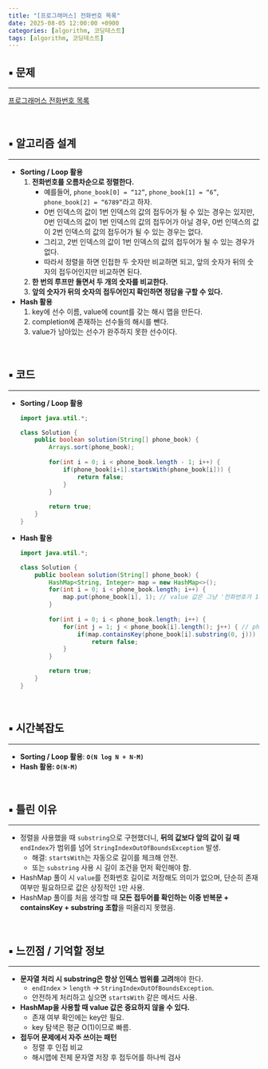 ```yaml
---
title: "[프로그래머스] 전화번호 목록"
date: 2025-08-05 12:00:00 +0900
categories: [algorithm, 코딩테스트]
tags: [algorithm, 코딩테스트]
---
```


## ▪︎  문제

---

[프로그래머스 전화번호 목록](https://school.programmers.co.kr/learn/courses/30/lessons/42577)

<br>

## ▪︎  알고리즘 설계

---

- **Sorting / Loop 활용**
    1. **전화번호를 오름차순으로 정렬한다.**
        - 예를들어, `phone_book[0] = “12”`, `phone_book[1] = “6”`, `phone_book[2] = “6789”`라고 하자.
        - 0번 인덱스의 값이 1번 인덱스의 값의 접두어가 될 수 있는 경우는 있지만, 0번 인덱스의 값이 1번 인덱스의 값의 접두어가 아닐 경우, 0번 인덱스의 값이 2번 인덱스의 값의 접두어가 될 수 있는 경우는 없다.
        - 그리고, 2번 인덱스의 값이 1번 인덱스의 값의 접두어가 될 수 있는 경우가 없다.
        - 따라서 정렬을 하면 인접한 두 숫자만 비교하면 되고, 앞의 숫자가 뒤의 숫자의 접두어인지만 비교하면 된다.
    2. **한 번의 루프만 돌면서 두 개의 숫자를 비교한다.**
    3. **앞의 숫자가 뒤의 숫자의 접두어인지 확인하면 정답을 구할 수 있다.**
- **Hash 활용**
    1. key에 선수 이름, value에 count를 갖는 해시 맵을 만든다.
    2. completion에 존재하는 선수들의 해시를 뺀다.
    3. value가 남아있는 선수가 완주하지 못한 선수이다.

<br>

## ▪︎  코드

---

- **Sorting / Loop 활용**
    
    ```java
    import java.util.*;
    
    class Solution {
        public boolean solution(String[] phone_book) {
            Arrays.sort(phone_book);
            
            for(int i = 0; i < phone_book.length - 1; i++) {
                if(phone_book[i+1].startsWith(phone_book[i])) {
                    return false;
                }
            }
            
            return true;
        }
    }
    ```
    
- **Hash 활용**
    
    ```java
    import java.util.*;
    
    class Solution {
        public boolean solution(String[] phone_book) {
            HashMap<String, Integer> map = new HashMap<>();
            for(int i = 0; i < phone_book.length; i++) {
                map.put(phone_book[i], 1); // value 값은 그냥 '전화번호가 1개 존재'라는 의미
            }
            
            for(int i = 0; i < phone_book.length; i++) {
                for(int j = 1; j < phone_book[i].length(); j++) { // phone_book[i]의 길이보다 1번 작게 검토 (같은 전화번호는 없기 때문에!)
                    if(map.containsKey(phone_book[i].substring(0, j)))
                        return false;
                }
            }
    
            return true;
        }
    }
    ```
    
<br>

## ▪︎  시간복잡도

---

- **Sorting / Loop 활용**: **`O(N log N + N·M)`**
- **Hash 활용: `O(N·M)`**

<br>

## ▪︎  틀린 이유

---

- 정렬을 사용했을 때 `substring`으로 구현했더니, **뒤의 값보다 앞의 값이 길 때** `endIndex`가 범위를 넘어 `StringIndexOutOfBoundsException` 발생.
    - 해결: `startsWith`는 자동으로 길이를 체크해 안전.
    - 또는 `substring` 사용 시 길이 조건을 먼저 확인해야 함.
- HashMap 풀이 시 `value`를 전화번호 길이로 저장해도 의미가 없으며, 단순히 존재 여부만 필요하므로 값은 상징적인 `1`만 사용.
- HashMap 풀이를 처음 생각할 때 **모든 접두어를 확인하는 이중 반복문 + containsKey + substring 조합**을 떠올리지 못했음.

<br>

## ▪︎  느낀점 / 기억할 정보

---

- **문자열 처리 시 substring은 항상 인덱스 범위를 고려**해야 한다.
    - `endIndex` > `length` → `StringIndexOutOfBoundsException`.
    - 안전하게 처리하고 싶으면 `startsWith` 같은 메서드 사용.
- **HashMap을 사용할 때 value 값은 중요하지 않을 수 있다.**
    - 존재 여부 확인에는 key만 필요.
    - key 탐색은 평균 O(1)이므로 빠름.
- **접두어 문제에서 자주 쓰이는 패턴**
    - 정렬 후 인접 비교
    - 해시맵에 전체 문자열 저장 후 접두어를 하나씩 검사